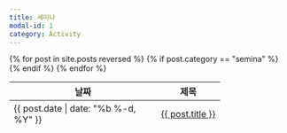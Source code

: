 ```yaml
---
title: 세미나
modal-id: 1
category: Activity
---
```


<div>
  <table class="mytable" width="700" height="80">
      <thead>
        <tr>
          <th style="text-align:center" width="250">날짜</th>
          <th style="text-align:center">제목</th>
        </tr>
      </thead>
      <tbody>
        {% for post in site.posts reversed %}
          {% if post.category == "semina" %}
            <tr height="50">
              <td width="250">{{ post.date | date: "%b %-d, %Y" }}</td>
              <td><a href="{{ post.url | prepend: site.baseurl }}" target="_blank">{{ post.title }}</a></td>
            </tr>
          {% endif %}
        {% endfor %}
      </tbody>
  </table>
</div>